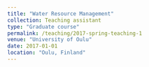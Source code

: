 ```yaml
---
title: "Water Resource Management"
collection: Teaching assistant
type: "Graduate course"
permalink: /teaching/2017-spring-teaching-1
venue: "University of Oulu"
date: 2017-01-01
location: "Oulu, Finland"
---
```



